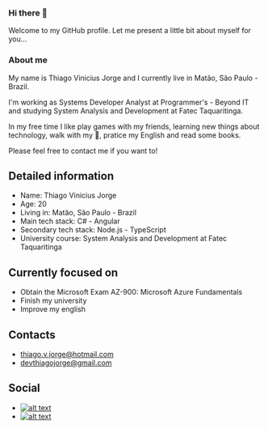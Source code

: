 ### Hi there 👋
Welcome to my GitHub profile. Let me present a little bit about myself for you...

### About me
My name is Thiago Vinicius Jorge and I currently live in Matão, São Paulo - Brazil.

I'm working as Systems Developer Analyst at Programmer's - Beyond IT and studying System Analysis and Development at Fatec Taquaritinga.

In my free time I like play games with my friends, learning new things about technology, walk with my 🐶, pratice my English and read some books.

Please feel free to contact me if you want to!

## Detailed information
* Name: Thiago Vinicius Jorge
* Age: 20
* Living in: Matão, São Paulo - Brazil
* Main tech stack: C# - Angular
* Secondary tech stack: Node.js - TypeScript
* University course: System Analysis and Development at Fatec Taquaritinga

## Currently focused on
* Obtain the Microsoft Exam AZ-900: Microsoft Azure Fundamentals
* Finish my university
* Improve my english 

## Contacts
* thiago.v.jorge@hotmail.com
* devthiagojorge@gmail.com

## Social 
* [![alt text][1.1]][1]
* [![alt text][2.1]][2]

[1.1]: https://img.shields.io/badge/LinkedIn-0077B5?style=for-the-badge&logo=linkedin&logoColor=white 
[2.1]: https://img.shields.io/badge/Instagram-E4405F?style=for-the-badge&logo=instagram&logoColor=white 

[1]: https://www.linkedin.com/in/thiago-jorge-b6346417a/
[2]: https://www.instagram.com/thiagovjorge/




